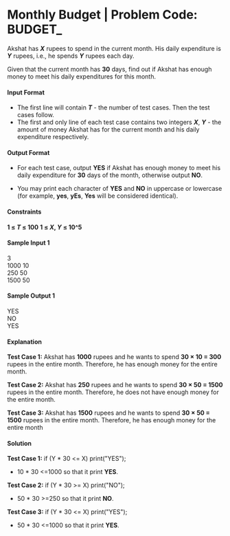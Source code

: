 # Monthly Budget | Problem Code: BUDGET_

Akshat has **_X_** rupees to spend in the current month. His daily expenditure is **_Y_** rupees, i.e., he spends **_Y_** rupees each day.<br/>

Given that the current month has **30** days, find out if Akshat has enough money to meet his daily expenditures for this month.<br/>

#### Input Format<br/>
- The first line will contain **_T_** - the number of test cases. Then the test cases follow.
- The first and only line of each test case contains two integers **_X_**, **_Y_** - the amount of money Akshat has for the current month and his daily expenditure respectively.

#### Output Format<br/>
- For each test case, output **YES** if Akshat has enough money to meet his daily expenditure for **30** days of the month, otherwise output **NO**.

- You may print each character of **YES** and **NO** in uppercase or lowercase (for example, **yes**, **yEs**, **Yes** will be considered identical).

#### Constraints<br/>
**1 ≤ _T_ ≤ 100**
**1 ≤ _X_, _Y_ ≤ 10^5**

#### Sample Input 1 <br/>
3<br/>
1000 10<br/>
250 50<br/>
1500 50<br/>

#### Sample Output 1 
YES<br/>
NO<br/>
YES<br/>

#### Explanation
**Test Case 1:** Akshat has **1000** rupees and he wants to spend **30 × 10 = 300** rupees in the entire month. Therefore, he has enough money for the entire month.

**Test Case 2:** Akshat has **250** rupees and he wants to spend **30 × 50 = 1500** rupees in the entire month. Therefore, he does not have enough money for the entire month.

**Test Case 3:** Akshat has **1500** rupees and he wants to spend **30 × 50 = 1500** rupees in the entire month. Therefore, he has enough money for the entire month


#### Solution<br/>
**Test Case 1:** if (Y * 30 <= X) print("YES"); <br/>
- 10 * 30  <=1000 so that it print **YES**.<br/>
		 
**Test Case 2:** if (Y * 30 >= X) print("NO"); <br/>
- 50 * 30  >=250 so that it print **NO**.<br/>
		 
**Test Case 3:** if (Y * 30 <= X) print("YES"); <br/>
- 50 * 30  <=1000 so that it print **YES**.<br/>
		 
